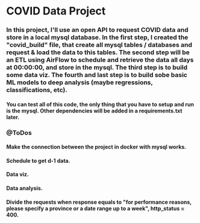 
# COVID Data Project

### In this project, I'll use an open API to request COVID data and store in a local mysql database. In the first step, I created the "covid_build" file, that create all mysql tables / databases and request & load the data to this tables. The second step will be an ETL using AirFlow to schedule and retrieve the data all days at 00:00:00, and store in the mysql. The third step is to build some data viz. The fourth and last step is to build sobe basic ML models to deep analysis (maybe regressions, classifications, etc).
#### You can test all of this code, the only thing that you have to setup and run is the mysql. Other dependencies will be added in a requirements.txt later.


### @ToDos
#### Make the connection between the project in docker with mysql works.
#### Schedule to get d-1 data.
#### Data viz.
#### Data analysis.
#### Divide the requests when response equals to "for performance reasons, please specify a province or a date range up to a week", http_status = 400.